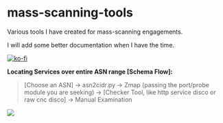 # mass-scanning-tools

Various tools I have created for mass-scanning engagements. 

I will add some better documentation when I have the time.

[![ko-fi](https://ko-fi.com/img/githubbutton_sm.svg)](https://ko-fi.com/B0B636NHL)

__Locating Services over entire ASN range [Schema Flow]:__

> [Choose an ASN] -> asn2cidr.py -> Zmap (passing the port/probe module you are seeking) -> [Checker Tool, like http service disco or raw cnc disco] -> Manual Examination

![](https://i.kym-cdn.com/entries/icons/original/000/022/524/tumblr_o16n2kBlpX1ta3qyvo1_1280.jpg)
